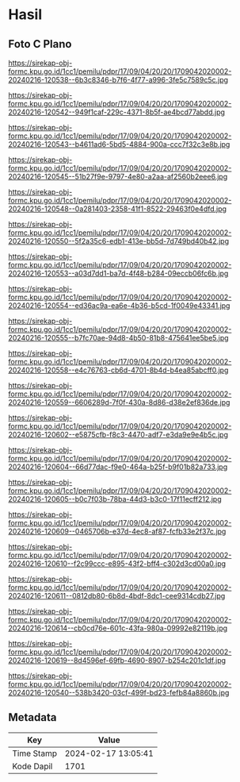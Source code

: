 # Hasil

## Foto C Plano

https://sirekap-obj-formc.kpu.go.id/1cc1/pemilu/pdpr/17/09/04/20/20/1709042020002-20240216-120538--6b3c8346-b7f6-4f77-a996-3fe5c7589c5c.jpg

https://sirekap-obj-formc.kpu.go.id/1cc1/pemilu/pdpr/17/09/04/20/20/1709042020002-20240216-120542--949f1caf-229c-4371-8b5f-ae4bcd77abdd.jpg

https://sirekap-obj-formc.kpu.go.id/1cc1/pemilu/pdpr/17/09/04/20/20/1709042020002-20240216-120543--b4611ad6-5bd5-4884-900a-ccc7f32c3e8b.jpg

https://sirekap-obj-formc.kpu.go.id/1cc1/pemilu/pdpr/17/09/04/20/20/1709042020002-20240216-120545--51b27f9e-9797-4e80-a2aa-af2560b2eee6.jpg

https://sirekap-obj-formc.kpu.go.id/1cc1/pemilu/pdpr/17/09/04/20/20/1709042020002-20240216-120548--0a281403-2358-41f1-8522-29463f0e4dfd.jpg

https://sirekap-obj-formc.kpu.go.id/1cc1/pemilu/pdpr/17/09/04/20/20/1709042020002-20240216-120550--5f2a35c6-edb1-413e-bb5d-7d749bd40b42.jpg

https://sirekap-obj-formc.kpu.go.id/1cc1/pemilu/pdpr/17/09/04/20/20/1709042020002-20240216-120553--a03d7dd1-ba7d-4f48-b284-09eccb06fc6b.jpg

https://sirekap-obj-formc.kpu.go.id/1cc1/pemilu/pdpr/17/09/04/20/20/1709042020002-20240216-120554--ed36ac9a-ea6e-4b36-b5cd-1f0049e43341.jpg

https://sirekap-obj-formc.kpu.go.id/1cc1/pemilu/pdpr/17/09/04/20/20/1709042020002-20240216-120555--b7fc70ae-94d8-4b50-81b8-475641ee5be5.jpg

https://sirekap-obj-formc.kpu.go.id/1cc1/pemilu/pdpr/17/09/04/20/20/1709042020002-20240216-120558--e4c76763-cb6d-4701-8b4d-b4ea85abcff0.jpg

https://sirekap-obj-formc.kpu.go.id/1cc1/pemilu/pdpr/17/09/04/20/20/1709042020002-20240216-120559--6606289d-7f0f-430a-8d86-d38e2ef836de.jpg

https://sirekap-obj-formc.kpu.go.id/1cc1/pemilu/pdpr/17/09/04/20/20/1709042020002-20240216-120602--e5875cfb-f8c3-4470-adf7-e3da9e9e4b5c.jpg

https://sirekap-obj-formc.kpu.go.id/1cc1/pemilu/pdpr/17/09/04/20/20/1709042020002-20240216-120604--66d77dac-f9e0-464a-b25f-b9f01b82a733.jpg

https://sirekap-obj-formc.kpu.go.id/1cc1/pemilu/pdpr/17/09/04/20/20/1709042020002-20240216-120605--b0c7f03b-78ba-44d3-b3c0-17f11ecff212.jpg

https://sirekap-obj-formc.kpu.go.id/1cc1/pemilu/pdpr/17/09/04/20/20/1709042020002-20240216-120609--0465706b-e37d-4ec8-af87-fcfb33e2f37c.jpg

https://sirekap-obj-formc.kpu.go.id/1cc1/pemilu/pdpr/17/09/04/20/20/1709042020002-20240216-120610--f2c99ccc-e895-43f2-bff4-c302d3cd00a0.jpg

https://sirekap-obj-formc.kpu.go.id/1cc1/pemilu/pdpr/17/09/04/20/20/1709042020002-20240216-120611--0812db80-6b8d-4bdf-8dc1-cee9314cdb27.jpg

https://sirekap-obj-formc.kpu.go.id/1cc1/pemilu/pdpr/17/09/04/20/20/1709042020002-20240216-120614--cb0cd76e-601c-43fa-980a-09992e82119b.jpg

https://sirekap-obj-formc.kpu.go.id/1cc1/pemilu/pdpr/17/09/04/20/20/1709042020002-20240216-120619--8d4596ef-69fb-4690-8907-b254c201c1df.jpg

https://sirekap-obj-formc.kpu.go.id/1cc1/pemilu/pdpr/17/09/04/20/20/1709042020002-20240216-120540--538b3420-03cf-499f-bd23-fefb84a8860b.jpg


## Metadata

| Key        | Value               |
| ---------- | ------------------- |
| Time Stamp | 2024-02-17 13:05:41 |
| Kode Dapil | 1701                |



